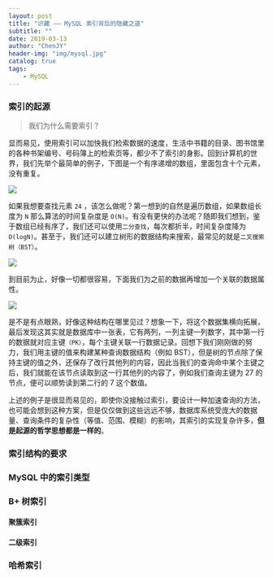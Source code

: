 ```yaml
---
layout: post
title: "识藏 —— MySQL 索引背后的隐藏之道"
subtitle: ""
date: 2019-03-13
author: "ChenJY"
header-img: "img/mysql.jpg"
catalog: true
tags: 
    - MySQL
---
```


### 索引的起源

> 我们为什么需要索引？

显而易见，使用索引可以加快我们检索数据的速度，生活中书籍的目录、图书馆里的各种书架编号、号码簿上的检索页等，都少不了索引的身影。回到计算机的世界，我们先举个最简单的例子，下图是一个有序递增的数组，里面包含十个元素，没有重复。

![](http://ww1.sinaimg.cn/large/c3beb895gy1g11kjzevqmj20kv06fjrg.jpg)

如果我想要查找元素 `24` ，该怎么做呢？第一想到的自然是遍历数组，如果数组长度为 `N` 那么算法的时间复杂度是 `O(N)`。有没有更快的办法呢？随即我们想到，鉴于数组已经有序了，我们还可以使用`二分查找`，每次都折半，时间复杂度降为 `O(logN)`。甚至于，我们还可以建立树形的数据结构来搜索，最常见的就是`二叉搜索树（BST）`。

![](http://ww1.sinaimg.cn/large/c3beb895gy1g11l4neihlj20q50fljs0.jpg)

到目前为止，好像一切都很容易，下面我们为之前的数据再增加一个关联的数据属性。

![](http://ww1.sinaimg.cn/large/c3beb895gy1g11lcbc2ixj20l507jdg2.jpg)

是不是有点眼熟，好像这种结构在哪里见过？想象一下，将这个数据集横向拓展，最后发现这其实就是数据库中一张表，它有两列，一列主键一列数字，其中第一行的数据就对应主键`（PK）`，每个主键关联一行数据记录。回想下我们刚刚做的努力，我们用主键的值来构建某种查询数据结构（例如 BST），但是树的节点除了保持主键的值之外，还保存了改行其他列的内容，因此当我们的查询命中某个主键之后，我们就能在该节点读取到这一行其他列的内容了，例如我们查询主键为 27 的节点，便可以顺势读到第二行的 7 这个数值。

上述的例子是很显而易见的，即使你没接触过索引，要设计一种加速查询的方法，也可能会想到这种方案，但是仅仅做到这些远远不够，数据库系统受庞大的数据量、查询条件的复杂性（等值、范围、模糊）的影响，其索引的实现复杂许多，**但是起源的哲学思想都是一样的**。

### 索引结构的要求

### MySQL 中的索引类型

### B+ 树索引

#### 聚簇索引
#### 二级索引

### 哈希索引

### 






